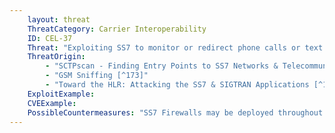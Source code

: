 ```yaml
---
    layout: threat
    ThreatCategory: Carrier Interoperability
    ID: CEL-37
    Threat: "Exploiting SS7 to monitor or redirect phone calls or text messages"
    ThreatOrigin:
        - "SCTPscan - Finding Entry Points to SS7 Networks & Telecommunication Backbones [^172]"
        - "GSM Sniffing [^173]"
        - "Toward the HLR: Attacking the SS7 & SIGTRAN Applications [^174]"
    ExploitExample:
    CVEExample:
    PossibleCountermeasures: "SS7 Firewalls may be deployed throughout the network. See Securing SS7 Telecommunications Networks [^191]"
---
```

